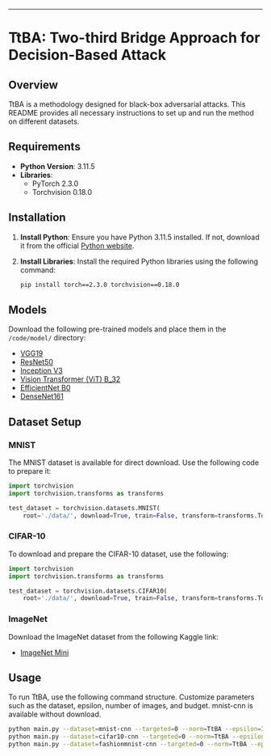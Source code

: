 
---

# TtBA: Two-third Bridge Approach for Decision-Based Attack

## Overview
TtBA is a methodology designed for black-box adversarial attacks. This README provides all necessary instructions to set up and run the method on different datasets.

## Requirements

- **Python Version**: 3.11.5
- **Libraries**:
  - PyTorch 2.3.0
  - Torchvision 0.18.0

## Installation

1. **Install Python**: Ensure you have Python 3.11.5 installed. If not, download it from the official [Python website](https://www.python.org/downloads/release/python-3115/).

2. **Install Libraries**: Install the required Python libraries using the following command:
   ```bash
   pip install torch==2.3.0 torchvision==0.18.0
   ```

## Models

Download the following pre-trained models and place them in the `/code/model/` directory:

- [VGG19](https://download.pytorch.org/models/vgg19-dcbb9e9d.pth)
- [ResNet50](https://download.pytorch.org/models/resnet50-11ad3fa6.pth)
- [Inception V3](https://download.pytorch.org/models/inception_v3_google-0cc3c7bd.pth)
- [Vision Transformer (ViT) B_32](https://download.pytorch.org/models/vit_b_32-d86f8d99.pth)
- [EfficientNet B0](https://download.pytorch.org/models/efficientnet_b0_rwightman-7f5810bc.pth)
- [DenseNet161](https://download.pytorch.org/models/densenet161-8d451a50.pth)

## Dataset Setup

### MNIST
The MNIST dataset is available for direct download. Use the following code to prepare it:

```python
import torchvision
import torchvision.transforms as transforms

test_dataset = torchvision.datasets.MNIST(
    root='./data/', download=True, train=False, transform=transforms.ToTensor())
```

### CIFAR-10
To download and prepare the CIFAR-10 dataset, use the following:

```python
import torchvision
import torchvision.transforms as transforms

test_dataset = torchvision.datasets.CIFAR10(
    root='./data/', download=True, train=False, transform=transforms.ToTensor())
```

### ImageNet
Download the ImageNet dataset from the following Kaggle link:
- [ImageNet Mini](https://www.kaggle.com/datasets/ifigotin/imagenetmini-1000/data)

## Usage

To run TtBA, use the following command structure. Customize parameters such as the dataset, epsilon, number of images, and budget. 
mnist-cnn is available without download.

```bash
python main.py --dataset=mnist-cnn --targeted=0 --norm=TtBA --epsilon=1.0 --early=0 --imgnum=5 --beginIMG=0 --budget=10000 --remember=1
python main.py --dataset=cifar10-cnn --targeted=0 --norm=TtBA --epsilon=1.0 --early=0 --imgnum=5 --beginIMG=0 --budget=10000 --remember=1
python main.py --dataset=fashionmnist-cnn --targeted=0 --norm=TtBA --epsilon=1.0 --early=0 --imgnum=5 --beginIMG=0 --budget=10000 --remember=1
```